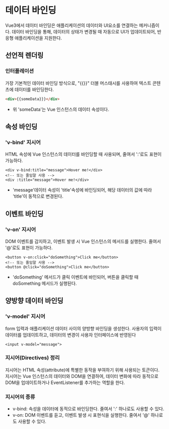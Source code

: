 # 데이터 바인딩
Vue3에서 데이터 바인딩은 애플리케이션의 데이터와 UI요소를 연결하는 메커니즘이다. 
데이터 바인딩을 통해, 데이터의 상태가 변경될 때 자동으로 UI가 업데이트되어, 
반응형 애플리케이션을 지원한다. 

## 선언적 렌더링
### 인터폴레이션
가장 기본적인 데이터 바인딩 방식으로, "{{}}" 더블 머스태시를 사용하여 텍스트 콘텐츠에 데이터를 바인딩한다.
```html
<div>{{someData}}}</div>
```
* 위 'someData'는 Vue 인스턴스의 데이터 속성이다.

## 속성 바인딩
### 'v-bind' 지시어
HTML 속성에 Vue 인스턴스의 데이터를 바인딩할 때 사용되며, 줄여서 ':'로도 표현이 가능하다.
```vue
<div v-bind:title="message">Hover me!</div>
<!-- 또는 줄임말 사용 -->
<div :title="message">Hover me!</div>
```
* 'message'데이터 속성이 'title'속성에 바인딩되어, 해당 데이터의 값에 따라 'title'이 동적으로 변경된다.

## 이벤트 바인딩 
### 'v-on' 지시어
DOM 이벤트를 감지하고, 이벤트 발생 시 Vue 인스턴스의 메서드를 실행한다. 줄여서 '@'로도 표현이 가능하다.
```vue
<button v-on:click="doSomething">Click me</button>
<!-- 또는 줄임말 사용 -->
<button @click="doSomething">Click me</button>
```
* 'doSomething' 메서드가 클릭 이벤트에 바인되어, 버튼을 클릭할 때 doSomething 메서드가 실행된다.

## 양방향 데이터 바인딩
### 'v-model' 지시어
form 입력과 애플리케이션 데이터 사이의 양방향 바인딩을 생성한다. 사용자의 입력이 데이터를 업데이트하고, 
데이터의 변경이 사용자 인터페이스에 반영된다
```vue
<input v-model="message">
```


### 지시어(Directives) 정리 
지시어는 HTML 속성(attribute)에 특별한 동작을 부여하기 위해 사용되는 토큰이다.
지시어는 Vue 인스턴스의 데이터와 DOM을 연결하여, 데이터 변화에 따라 동적으로 DOM을 업데이트하거나 EventListener를 추가하는 역할을 한다.

### 지시어의 종류
* v-bind: 속성을 데이터에 동적으로 바인딩한다. 줄여서 ':' 하나로도 사용할 수 있다.
* v-on: DOM 이벤트를 듣고, 이벤트 발생 시 표현식을 실행한다. 줄여서 '@' 하나로도 사용할 수 있다.

